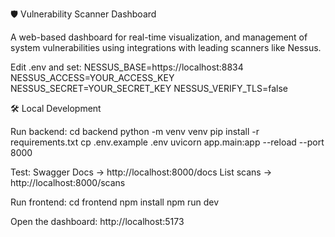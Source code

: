 🛡️ Vulnerability Scanner Dashboard

A web-based dashboard for real-time visualization, and management of system vulnerabilities using integrations with leading scanners like Nessus.


Edit .env and set:
NESSUS_BASE=https://localhost:8834
NESSUS_ACCESS=YOUR_ACCESS_KEY
NESSUS_SECRET=YOUR_SECRET_KEY
NESSUS_VERIFY_TLS=false

🛠️ Local Development

Run backend:
cd backend
python -m venv venv
pip install -r requirements.txt
cp .env.example .env
uvicorn app.main:app --reload --port 8000

Test:
Swagger Docs → http://localhost:8000/docs
List scans → http://localhost:8000/scans

Run frontend:
cd frontend
npm install
npm run dev

Open the dashboard: http://localhost:5173
